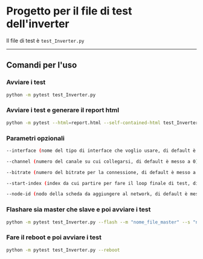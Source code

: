 # Progetto per il file di test dell'inverter

Il file di test è `test_Inverter.py`

---

## Comandi per l'uso

### Avviare i test
```sh
python -m pytest test_Inverter.py
```

### Avviare i test e generare il report html
```sh
python -m pytest --html=report.html --self-contained-html test_Inverter.py
```

### Parametri opzionali

```sh
--interface (nome del tipo di interface che voglio usare, di default è messa a 'kvaser')

--channel (numero del canale su cui collegarsi, di default è messo a 0)

--bitrate (numero del bitrate per la connessione, di default è messo a 500000)

--start-index (index da cui partire per fare il loop finale di test, di default è messo a 0x2000)

--node-id (nodo della scheda da aggiungere al network, di default è messo a 113)
```



### Flashare sia master che slave e poi avviare i test
```sh
python -m pytest test_Inverter.py --flash --m "nome_file_master" --s "nome_file_slave"
```

### Fare il reboot e poi avviare i test
```sh
python -m pytest test_Inverter.py --reboot
```


